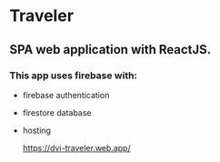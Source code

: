 # Traveler
## SPA web application with ReactJS.
### This app uses firebase with:
- firebase authentication
- firestore database
- hosting

    https://dvi-traveler.web.app/